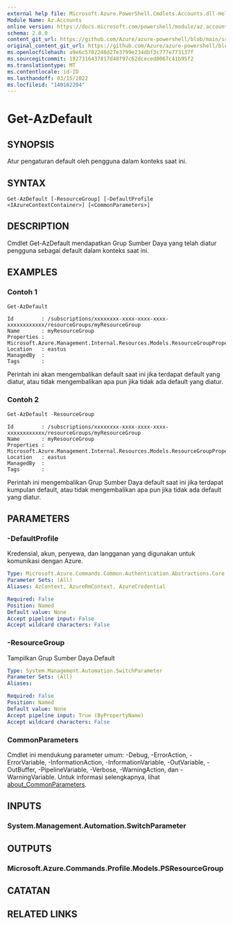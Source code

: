 ```yaml
---
external help file: Microsoft.Azure.PowerShell.Cmdlets.Accounts.dll-Help.xml
Module Name: Az.Accounts
online version: https://docs.microsoft.com/powershell/module/az.accounts/get-azdefault
schema: 2.0.0
content_git_url: https://github.com/Azure/azure-powershell/blob/main/src/Accounts/Accounts/help/Get-AzDefault.md
original_content_git_url: https://github.com/Azure/azure-powershell/blob/main/src/Accounts/Accounts/help/Get-AzDefault.md
ms.openlocfilehash: a9e6c5702246d27e3799e234dbf3c777e773137f
ms.sourcegitcommit: 1927316437817d48f97c62dceced0067c41b95f2
ms.translationtype: MT
ms.contentlocale: id-ID
ms.lasthandoff: 03/15/2022
ms.locfileid: "140182204"
---
```

# Get-AzDefault

## SYNOPSIS
Atur pengaturan default oleh pengguna dalam konteks saat ini.

## SYNTAX

```
Get-AzDefault [-ResourceGroup] [-DefaultProfile <IAzureContextContainer>] [<CommonParameters>]
```

## DESCRIPTION
Cmdlet Get-AzDefault mendapatkan Grup Sumber Daya yang telah diatur pengguna sebagai default dalam konteks saat ini.

## EXAMPLES

### Contoh 1
```powershell
Get-AzDefault
```

```Output
Id         : /subscriptions/xxxxxxxx-xxxx-xxxx-xxxx-xxxxxxxxxxxx/resourceGroups/myResourceGroup
Name       : myResourceGroup
Properties : Microsoft.Azure.Management.Internal.Resources.Models.ResourceGroupProperties
Location   : eastus
ManagedBy  :
Tags       :
```

Perintah ini akan mengembalikan default saat ini jika terdapat default yang diatur, atau tidak mengembalikan apa pun jika tidak ada default yang diatur.

### Contoh 2
```powershell
Get-AzDefault -ResourceGroup
```

```Output
Id         : /subscriptions/xxxxxxxx-xxxx-xxxx-xxxx-xxxxxxxxxxxx/resourceGroups/myResourceGroup
Name       : myResourceGroup
Properties : Microsoft.Azure.Management.Internal.Resources.Models.ResourceGroupProperties
Location   : eastus
ManagedBy  :
Tags       :
```

Perintah ini mengembalikan Grup Sumber Daya default saat ini jika terdapat kumpulan default, atau tidak mengembalikan apa pun jika tidak ada default yang diatur.

## PARAMETERS

### -DefaultProfile
Kredensial, akun, penyewa, dan langganan yang digunakan untuk komunikasi dengan Azure.

```yaml
Type: Microsoft.Azure.Commands.Common.Authentication.Abstractions.Core.IAzureContextContainer
Parameter Sets: (All)
Aliases: AzContext, AzureRmContext, AzureCredential

Required: False
Position: Named
Default value: None
Accept pipeline input: False
Accept wildcard characters: False
```

### -ResourceGroup
Tampilkan Grup Sumber Daya Default

```yaml
Type: System.Management.Automation.SwitchParameter
Parameter Sets: (All)
Aliases:

Required: False
Position: Named
Default value: None
Accept pipeline input: True (ByPropertyName)
Accept wildcard characters: False
```

### CommonParameters
Cmdlet ini mendukung parameter umum: -Debug, -ErrorAction, -ErrorVariable, -InformationAction, -InformationVariable, -OutVariable, -OutBuffer, -PipelineVariable, -Verbose, -WarningAction, dan -WarningVariable. Untuk informasi selengkapnya, lihat [about_CommonParameters](http://go.microsoft.com/fwlink/?LinkID=113216).

## INPUTS

### System.Management.Automation.SwitchParameter

## OUTPUTS

### Microsoft.Azure.Commands.Profile.Models.PSResourceGroup

## CATATAN

## RELATED LINKS
